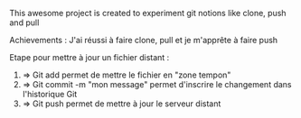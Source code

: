 
This awesome project is created to experiment git notions like clone, push and pull

Achievements : 
J'ai réussi à faire clone, pull et je m'apprête à faire push


Etape pour mettre à jour un fichier distant : 

1. => Git add permet de mettre le fichier en "zone tempon"
2. => Git commit -m "mon message" permet d'inscrire le changement dans l'historique Git
3. => Git push permet de mettre à jour le serveur distant 